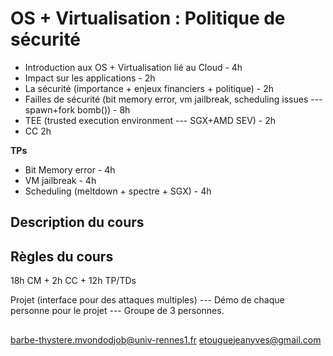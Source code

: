 # OS + Virtualisation : Politique de sécurité 

- Introduction aux OS + Virtualisation lié au Cloud - 4h
- Impact sur les applications - 2h
- La sécurité (importance + enjeux financiers + politique) - 2h
- Failles de sécurité (bit memory error, vm jailbreak, scheduling issues ---spawn+fork bomb()) - 8h
- TEE (trusted execution environment --- SGX+AMD SEV) - 2h
- CC 2h

**TPs**

- Bit Memory error - 4h
- VM jailbreak - 4h
- Scheduling (meltdown + spectre + SGX)  - 4h

## Description du cours 

## Règles du cours 

18h CM + 2h CC + 12h TP/TDs

Projet (interface pour des attaques multiples) --- Démo de chaque personne pour le projet --- Groupe de 3 personnes. 

## 

barbe-thystere.mvondodjob@univ-rennes1.fr
etouguejeanyves@gmail.com

